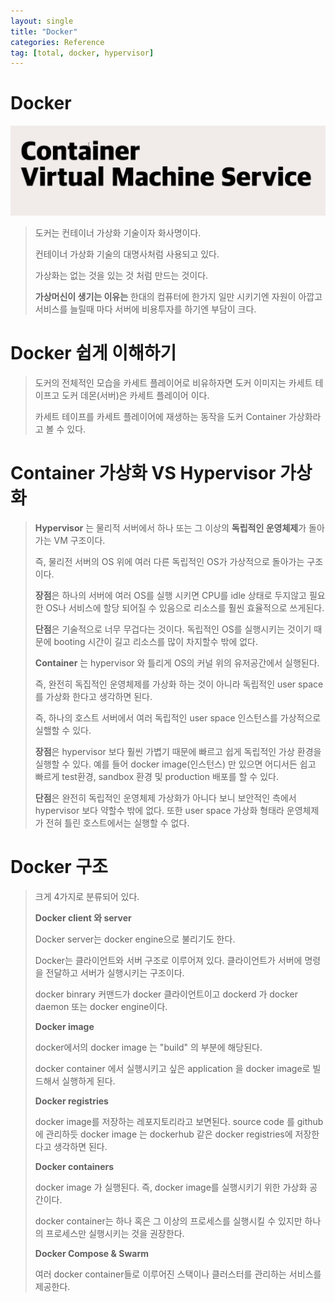 ```yaml
---
layout: single
title: "Docker"
categories: Reference
tag: [total, docker, hypervisor]
---
```


# Docker

![screencapture-1628435](/images/screencapture-1628435.png)

> 도커는 컨테이너 가상화 기술이자 화사명이다.
>
> 컨테이너 가상화 기술의 대명사처럼 사용되고 있다.
>
> 가상화는 없는 것을 있는 것 처럼 만드는 것이다.
>
> **가상머신이 생기는 이유는** 한대의 컴퓨터에 한가지 일만 시키기엔 자원이 아깝고 서비스를 늘릴때 마다 서버에 비용투자를 하기엔 부담이 크다.

# Docker 쉽게 이해하기

> 도커의 전체적인 모습을 카세트 플레이어로 비유하자면 도커 이미지는 카세트 테이프고 도커 데몬(서버)은 카세트 플레이어 이다.
>
> 카세트 테이프를 카세트 플레이어에 재생하는 동작을 도커 Container 가상화라고 볼 수 있다.

# Container 가상화 VS Hypervisor 가상화

> **Hypervisor** 는 물리적 서버에서 하나 또는 그 이상의 **독립적인 운영체제**가 돌아가는 VM 구조이다.
>
> 즉, 물리전 서버의 OS 위에 여러 다른 독립적인 OS가 가상적으로 돌아가는 구조이다.
>
> **장점**은 하나의 서버에 여러 OS를 실행 시키면 CPU를 idle 상태로 두지않고 필요한 OS나 서비스에 할당 되어질 수 있음으로 리소스를 훨씬 효율적으로 쓰게된다.
>
> **단점**은 기술적으로 너무 무겁다는 것이다. 독립적인 OS를 실행시키는 것이기 때문에 booting 시간이 길고 리소스를 많이 차지할수 밖에 없다.
>
> **Container** 는 hypervisor 와 틀리게 OS의 커널 위의 유저공간에서 실행된다.
>
> 즉, 완전히 독집적인 운영체제를 가상화 하는 것이 아니라 독립적인 user space를 가상화 한다고 생각하면 된다.
>
> 즉, 하나의 호스트 서버에서 여러 독립적인 user space 인스턴스를 가상적으로 실핼할 수 있다.
>
> **장점**은 hypervisor 보다 훨씬 가볍기 때문에 빠르고 쉽게 독립적인 가상 환경을 실행할 수 있다. 예를 들어 docker image(인스턴스) 만 있으면 어디서든 쉽고 빠르게 test환경, sandbox 환경 및 production 배포를 할 수 있다.
>
> **단점**은 완전히 독립적인 운영체제 가상화가 아니다 보니 보안적인 측에서 hypervisor 보다 약할수 밖에 없다. 또한 user space 가상화 형태라 운영체제가 전혀 틀린 호스트에서는 실행할 수 없다.

# Docker 구조

> 크게 4가지로 분류되어 있다.
>
> **Docker client 와 server**
>
> Docker server는 docker engine으로 불리기도 한다.
>
> Docker는 클라이언트와 서버 구조로 이루어져 있다. 클라이언트가 서버에 명령을 전달하고 서버가 실행시키는 구조이다.
>
> docker binrary 커맨드가 docker 클라이언트이고 dockerd 가 docker daemon 또는 docker engine이다.
>
> **Docker image**
>
> docker에서의 docker image 는 "build" 의 부분에 해당된다.
>
> docker container 에서 실행시키고 싶은 application 을 docker image로 빌드해서 실행하게 된다.
>
> **Docker registries**
>
> docker image를 저장하는 레포지토리라고 보면된다. source code 를 github에 관리하듯 docker image 는 dockerhub 같은 docker registries에 저장한다고 생각하면 된다.
>
> **Docker containers**
>
> docker image 가 실행된다. 즉, docker image를 실행시키기 위한 가상화 공간이다.
>
> docker container는 하나 혹은 그 이상의 프로세스를 실행시킬 수 있지만 하나의 프로세스만 실행시키는 것을 권장한다.
>
> **Docker Compose & Swarm**
>
> 여러 docker container들로 이루어진 스택이나 클러스터를 관리하는 서비스를 제공한다.
